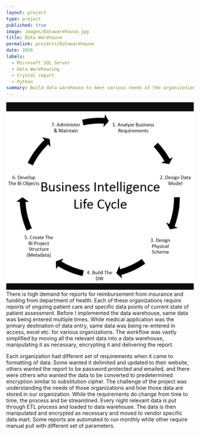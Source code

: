 ```yaml
---
layout: project
type: project
published: true
image: images/Datawarehouse.jpg
title: Data Warehouse
permalink: projects/Datawarehouse
date: 2016
labels:
  - Microsoft SQL Server
  - Data Warehousing
  - Crystal report
  - Python
summary: Build data warehouse to meet various needs of the organization.
---
```


<img class="ui medium right floated image" src="../images/DWcycle.png">
There is high demand for reports for reimbursement from insurance and funding from department of health. Each of these organizations require reports of ongoing patient care and specific data points of current state of patient assessment. Before I implemented the data warehouse, same data was being entered multiple times. While medical application was the primary destination of data entry, same data was being re-entered in access, excel etc. for various organizations. The workflow was vastly simplified by moving all the relevant data into a data warehouse, manipulating it as necessary, encrypting it and delivering the report.

Each organization had different set of requirements when it came to formatting of data. Some wanted it delimited and updated to their website, others wanted the report to be password protected and emailed, and there were others who wanted the data to be converted to predetermined encryption similar to substitution cipher. The challenge of the project was understanding the needs of those organizations and how those data are stored in our organization. While the requirements do change from time to time, the process and be streamlined. Every night relevant data is put through ETL process and loaded to data warehouse. The data is then manipulated and encrypted as necessary and moved to vendor specific data mart. Some reports are automated to run monthly while other require manual pull with different set of parameters.

